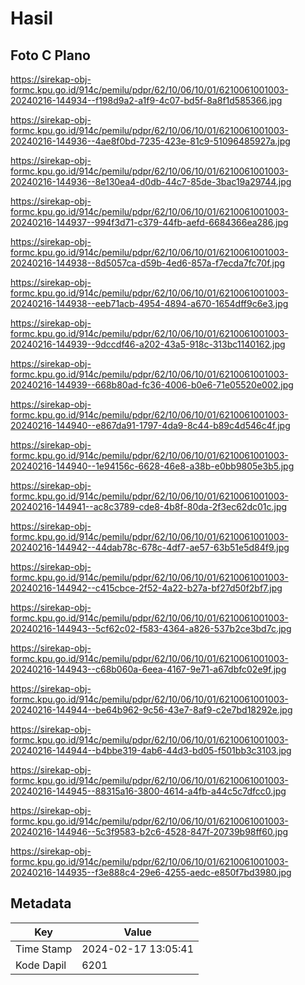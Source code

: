 # Hasil

## Foto C Plano

https://sirekap-obj-formc.kpu.go.id/914c/pemilu/pdpr/62/10/06/10/01/6210061001003-20240216-144934--f198d9a2-a1f9-4c07-bd5f-8a8f1d585366.jpg

https://sirekap-obj-formc.kpu.go.id/914c/pemilu/pdpr/62/10/06/10/01/6210061001003-20240216-144936--4ae8f0bd-7235-423e-81c9-51096485927a.jpg

https://sirekap-obj-formc.kpu.go.id/914c/pemilu/pdpr/62/10/06/10/01/6210061001003-20240216-144936--8e130ea4-d0db-44c7-85de-3bac19a29744.jpg

https://sirekap-obj-formc.kpu.go.id/914c/pemilu/pdpr/62/10/06/10/01/6210061001003-20240216-144937--994f3d71-c379-44fb-aefd-6684366ea286.jpg

https://sirekap-obj-formc.kpu.go.id/914c/pemilu/pdpr/62/10/06/10/01/6210061001003-20240216-144938--8d5057ca-d59b-4ed6-857a-f7ecda7fc70f.jpg

https://sirekap-obj-formc.kpu.go.id/914c/pemilu/pdpr/62/10/06/10/01/6210061001003-20240216-144938--eeb71acb-4954-4894-a670-1654dff9c6e3.jpg

https://sirekap-obj-formc.kpu.go.id/914c/pemilu/pdpr/62/10/06/10/01/6210061001003-20240216-144939--9dccdf46-a202-43a5-918c-313bc1140162.jpg

https://sirekap-obj-formc.kpu.go.id/914c/pemilu/pdpr/62/10/06/10/01/6210061001003-20240216-144939--668b80ad-fc36-4006-b0e6-71e05520e002.jpg

https://sirekap-obj-formc.kpu.go.id/914c/pemilu/pdpr/62/10/06/10/01/6210061001003-20240216-144940--e867da91-1797-4da9-8c44-b89c4d546c4f.jpg

https://sirekap-obj-formc.kpu.go.id/914c/pemilu/pdpr/62/10/06/10/01/6210061001003-20240216-144940--1e94156c-6628-46e8-a38b-e0bb9805e3b5.jpg

https://sirekap-obj-formc.kpu.go.id/914c/pemilu/pdpr/62/10/06/10/01/6210061001003-20240216-144941--ac8c3789-cde8-4b8f-80da-2f3ec62dc01c.jpg

https://sirekap-obj-formc.kpu.go.id/914c/pemilu/pdpr/62/10/06/10/01/6210061001003-20240216-144942--44dab78c-678c-4df7-ae57-63b51e5d84f9.jpg

https://sirekap-obj-formc.kpu.go.id/914c/pemilu/pdpr/62/10/06/10/01/6210061001003-20240216-144942--c415cbce-2f52-4a22-b27a-bf27d50f2bf7.jpg

https://sirekap-obj-formc.kpu.go.id/914c/pemilu/pdpr/62/10/06/10/01/6210061001003-20240216-144943--5cf62c02-f583-4364-a826-537b2ce3bd7c.jpg

https://sirekap-obj-formc.kpu.go.id/914c/pemilu/pdpr/62/10/06/10/01/6210061001003-20240216-144943--c68b060a-6eea-4167-9e71-a67dbfc02e9f.jpg

https://sirekap-obj-formc.kpu.go.id/914c/pemilu/pdpr/62/10/06/10/01/6210061001003-20240216-144944--be64b962-9c56-43e7-8af9-c2e7bd18292e.jpg

https://sirekap-obj-formc.kpu.go.id/914c/pemilu/pdpr/62/10/06/10/01/6210061001003-20240216-144944--b4bbe319-4ab6-44d3-bd05-f501bb3c3103.jpg

https://sirekap-obj-formc.kpu.go.id/914c/pemilu/pdpr/62/10/06/10/01/6210061001003-20240216-144945--88315a16-3800-4614-a4fb-a44c5c7dfcc0.jpg

https://sirekap-obj-formc.kpu.go.id/914c/pemilu/pdpr/62/10/06/10/01/6210061001003-20240216-144946--5c3f9583-b2c6-4528-847f-20739b98ff60.jpg

https://sirekap-obj-formc.kpu.go.id/914c/pemilu/pdpr/62/10/06/10/01/6210061001003-20240216-144935--f3e888c4-29e6-4255-aedc-e850f7bd3980.jpg


## Metadata

| Key        | Value               |
| ---------- | ------------------- |
| Time Stamp | 2024-02-17 13:05:41 |
| Kode Dapil | 6201                |



